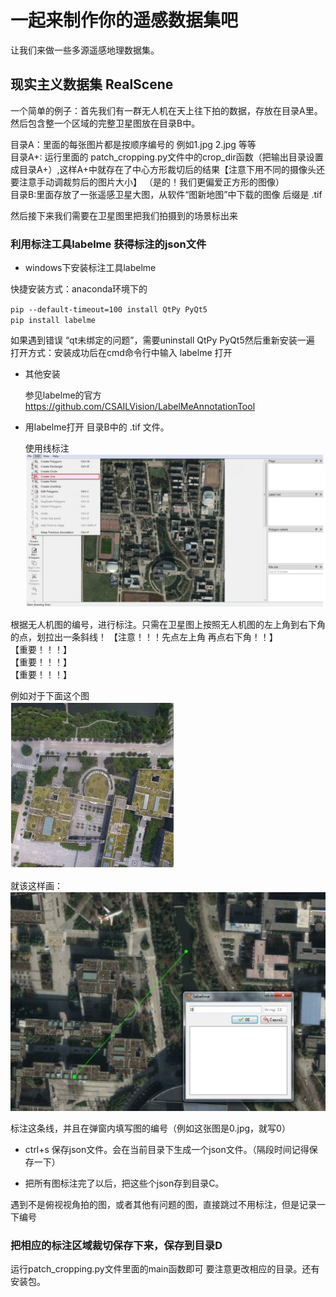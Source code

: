 
# 一起来制作你的遥感数据集吧

让我们来做一些多源遥感地理数据集。

## 现实主义数据集 RealScene

一个简单的例子：首先我们有一群无人机在天上往下拍的数据，存放在目录A里。然后包含整一个区域的完整卫星图放在目录B中。

目录A：里面的每张图片都是按顺序编号的 例如1.jpg 2.jpg 等等    
目录A+: 运行里面的 patch_cropping.py文件中的crop_dir函数（把输出目录设置成目录A+）,这样A+中就存在了中心方形裁切后的结果【注意下用不同的摄像头还要注意手动调裁剪后的图片大小】 （是的！我们更偏爱正方形的图像）    
目录B:里面存放了一张遥感卫星大图，从软件“图新地图”中下载的图像 后缀是 .tif

然后接下来我们需要在卫星图里把我们拍摄到的场景标出来

### 利用标注工具labelme 获得标注的json文件
* windows下安装标注工具labelme

快捷安装方式：anaconda环境下的

` pip --default-timeout=100 install QtPy PyQt5 `  
` pip install labelme `

如果遇到错误 “qt未绑定的问题”，需要uninstall QtPy PyQt5然后重新安装一遍
    打开方式：安装成功后在cmd命令行中输入 labelme 打开

* 其他安装 
    
    参见labelme的官方 https://github.com/CSAILVision/LabelMeAnnotationTool

* 用labelme打开 目录B中的 .tif 文件。

    使用线标注   
![avatar](readmeimgs/labelme.jpg)

根据无人机图的编号，进行标注。只需在卫星图上按照无人机图的左上角到右下角的点，划拉出一条斜线！ 
【注意！！！先点左上角 再点右下角！！】  
【重要！！！】  
【重要！！！】  
【重要！！！】  

例如对于下面这个图  
![](readmeimgs/labelme2.jpg)

就该这样画：
![](readmeimgs/labelme3.jpg)

标注这条线，并且在弹窗内填写图的编号（例如这张图是0.jpg，就写0）

* ctrl+s 保存json文件。会在当前目录下生成一个json文件。（隔段时间记得保存一下）

*  把所有图标注完了以后，把这些个json存到目录C。

遇到不是俯视视角拍的图，或者其他有问题的图，直接跳过不用标注，但是记录一下编号

### 把相应的标注区域裁切保存下来，保存到目录D

运行patch_cropping.py文件里面的main函数即可 要注意更改相应的目录。还有安装包。





